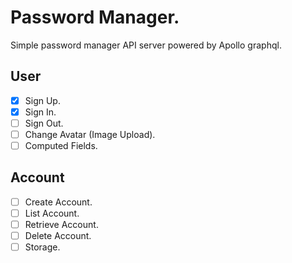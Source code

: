 # Password Manager.

Simple password manager API server powered by Apollo graphql.

## User

- [x] Sign Up.
- [x] Sign In.
- [ ] Sign Out.
- [ ] Change Avatar (Image Upload).
- [ ] Computed Fields.

## Account

- [ ] Create Account.
- [ ] List Account.
- [ ] Retrieve Account.
- [ ] Delete Account.
- [ ] Storage.
